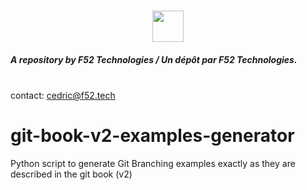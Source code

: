 <h3 align="center">
	<img src="http://f52.tech/_nuxt/img/logo.89beae5.png" width="50" />
</h3>
<p class="center">
<h5>A repository by F52 Technologies / Un dépôt par F52 Technologies.</h5>
<br/>
contact: <a href="mailto:cedric@f52.tech">cedric@f52.tech</a>
</p>

# git-book-v2-examples-generator

Python script to generate Git Branching examples exactly as they are described in the git book (v2)
